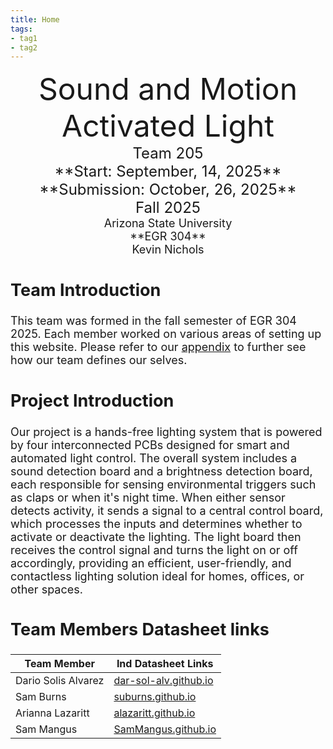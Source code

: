 ```yaml
---
title: Home
tags:
- tag1
- tag2
---
```

<center>
<font size="8">Sound and Motion Activated Light<br>
<font size="5">Team 205<br>
**Start: September, 14, 2025**<br>
**Submission: October, 26, 2025**<br>
Fall 2025<br>
<font size="4">Arizona State University<br>
**EGR 304**<br>
Kevin Nichols<br>
  

</center>

## Team Introduction

This team was formed in the fall semester of EGR 304 2025. Each member worked on various areas of setting up this website. Please refer to our [appendix](https://egr304-team-205-2025-f.github.io/EGR304-2025-F-205.github.io/Appendix/App-Team-Org/) to further see how our team defines our selves.


## Project Introduction
Our project is a hands-free lighting system that is powered by four interconnected PCBs designed for smart and automated light control. The overall  system includes a sound detection board and a brightness detection board, each responsible for sensing environmental triggers such as claps or when it's night time. When either sensor detects activity, it sends a signal to a central control board, which processes the inputs and determines whether to activate or deactivate the lighting. The light board then receives the control signal and turns the light on or off accordingly, providing an efficient, user-friendly, and contactless lighting solution ideal for homes, offices, or other spaces.


## Team Members Datasheet links

| **Team Member**        |**Ind Datasheet Links** |
| ---------------------- | -----------------------|
| Dario Solis Alvarez            | [dar-sol-alv.github.io](https://dar-sol-alv.github.io/) |
| Sam Burns              | [suburns.github.io](https://suburns05.github.io/suburns.github.io/) |
| Arianna Lazaritt               | [alazaritt.github.io](https://alazaritt.github.io/alazaritt.github.io/) |
| Sam Mangus                | [SamMangus.github.io](https://SamMangus.github.io/) |

